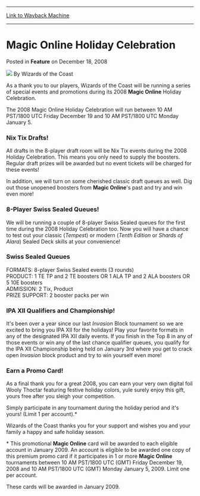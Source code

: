 
---
[Link to Wayback Machine](https://web.archive.org/web/20220926003739/https://magic.wizards.com/en/articles/archive/feature/magic-online-holiday-celebration-2008-12-18)

[_metadata_:wayback_url]:- "https://magic.wizards.com/en/articles/archive/feature/magic-online-holiday-celebration-2008-12-18"
[_metadata_:wayback_raw_url]:- "https://web.archive.org/web/20220926003739id_/https://magic.wizards.com/en/articles/archive/feature/magic-online-holiday-celebration-2008-12-18"
[_metadata_:wayback_capture_timestamp]:- "2022-09-26 00:37:39+00:00"
[_metadata_:description]:- "As a thank you to our players, Wizards of the Coast will be running a series of special events and promotions during its 2008 Magic Online Holiday Celebration. The 2008 Magic Online Holiday Celebration will run between 10 AM PST/1800 UTC Friday December 19 and 10 AM PST/1800 UTC Monday January 5.Nix Tix Drafts!All drafts in the 8-player draft room will be Nix Tix events during"
[_metadata_:generator]:- "Drupal 7 (http://drupal.org)"
[_metadata_:publish_date]:- "2008-12-18"
---


Magic Online Holiday Celebration
================================



 Posted in **Feature**
 on December 18, 2008 






![](https://media.magic.wizards.com/styles/auth_small/public/images/person/wizards_author.jpg)
By Wizards of the Coast











As a thank you to our players, Wizards of the Coast will be running a series of special events and promotions during its 2008 **Magic Online** Holiday Celebration. 

The 2008 Magic Online Holiday Celebration will run between 10 AM PST/1800 UTC Friday December 19 and 10 AM PST/1800 UTC Monday January 5.

### Nix Tix Drafts!

All drafts in the 8-player draft room will be Nix Tix events during the 2008 Holiday Celebration. This means you only need to supply the boosters. Regular draft prizes will be awarded but no event tickets will be charged for these events!

In addition, we will turn on some cherished classic draft queues as well. Dig out those unopened boosters from **Magic Online**'s past and try and win even more!

### 8-Player Swiss Sealed Queues!

We will be running a couple of 8-player Swiss Sealed queues for the first time during the 2008 Holiday Celebration too. Now you will have a chance to test out your classic (*Tempes*t) or modern (*Tenth Edition* or *Shards of Alara*) Sealed Deck skills at your convenience! 

### Swiss Sealed Queues

FORMATS: 8-player Swiss Sealed events (3 rounds)  
 PRODUCT: 1 TE TP and 2 TE boosters OR 1 ALA TP and 2 ALA boosters OR 5 10E boosters  
 ADMISSION: 2 Tix, Product  
 PRIZE SUPPORT: 2 booster packs per win 

### IPA XII Qualifiers and Championship!

It's been over a year since our last *Invasion* Block tournament so we are excited to bring you IPA XII for the holidays! Play your favorite formats in any of the designated IPA XII daily events. If you finish in the Top 8 in any of those events or win any of the last chance qualifier queues, you qualify for the IPA XII Championship being held on January 3rd where you get to crack open *Invasion* block product and try to win yourself even more! 

### Earn a Promo Card!

As a final thank you for a great 2008, you can earn your very own digital foil Wooly Thoctar featuring festive holiday colors, yule surely enjoy this gift, yours free after you sleigh your competition. 

Simply participate in any tournament during the holiday period and it's yours! (Limit 1 per account).\*

Wizards of the Coast thanks you for your support and wishes you and your family a happy and safe holiday season.

\* This promotional **Magic Online** card will be awarded to each eligible account in January 2009. An account is eligible to be awarded one copy of this premium promo card if it participates in 1 or more **Magic Online** tournaments between 10 AM PST/1800 UTC (GMT) Friday December 19, 2008 and 10 AM PST/1800 UTC (GMT) Monday January 5, 2009. Limit one per account. 

These cards will be awarded in January 2009.







